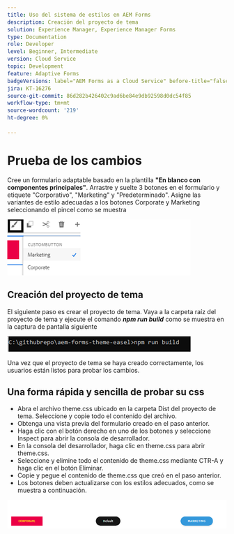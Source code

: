 ```yaml
---
title: Uso del sistema de estilos en AEM Forms
description: Creación del proyecto de tema
solution: Experience Manager, Experience Manager Forms
type: Documentation
role: Developer
level: Beginner, Intermediate
version: Cloud Service
topic: Development
feature: Adaptive Forms
badgeVersions: label="AEM Forms as a Cloud Service" before-title="false"
jira: KT-16276
source-git-commit: 86d282b426402c9ad6be84e9db92598d0dc54f85
workflow-type: tm+mt
source-wordcount: '219'
ht-degree: 0%

---
```



# Prueba de los cambios

Cree un formulario adaptable basado en la plantilla **&quot;En blanco con componentes principales&quot;**. Arrastre y suelte 3 botones en el formulario y etiquete &quot;Corporativo&quot;, &quot;Marketing&quot; y &quot;Predeterminado&quot;.
Asigne las variantes de estilo adecuadas a los botones Corporate y Marketing seleccionando el pincel como se muestra

![estilos](assets/marketing-variation.png)

## Creación del proyecto de tema

El siguiente paso es crear el proyecto de tema. Vaya a la carpeta raíz del proyecto de tema y ejecute el comando _**npm run build**_ como se muestra en la captura de pantalla siguiente

![tema de compilación](assets/build-theme.png)

Una vez que el proyecto de tema se haya creado correctamente, los usuarios están listos para probar los cambios.

## Una forma rápida y sencilla de probar su css

* Abra el archivo theme.css ubicado en la carpeta Dist del proyecto de tema. Seleccione y copie todo el contenido del archivo.
* Obtenga una vista previa del formulario creado en el paso anterior.
* Haga clic con el botón derecho en uno de los botones y seleccione Inspect para abrir la consola de desarrollador.
* En la consola del desarrollador, haga clic en theme.css para abrir theme.css.
* Seleccione y elimine todo el contenido de theme.css mediante CTR-A y haga clic en el botón Eliminar.
* Copie y pegue el contenido de theme.css que creó en el paso anterior.
* Los botones deben actualizarse con los estilos adecuados, como se muestra a continuación.

![botones finales](assets/final-state-buttons.png)

